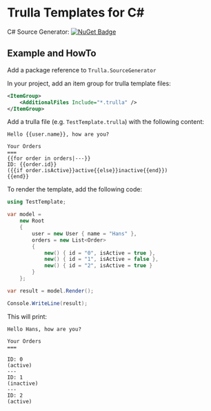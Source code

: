 # Trulla Templates for C#

C# Source Generator: [![NuGet Badge](http://img.shields.io/nuget/v/Trulla.svg?style=flat)](https://www.nuget.org/packages/Trulla)

Example and HowTo
---

Add a package reference to `Trulla.SourceGenerator`

In your project, add an item group for trulla template files:

```xml
<ItemGroup>
    <AdditionalFiles Include="*.trulla" />
</ItemGroup>
```

Add a trulla file (e.g. `TestTemplate.trulla`) with the following content:

```
Hello {{user.name}}, how are you?

Your Orders
===
{{for order in orders|---}}
ID: {{order.id}}
({{if order.isActive}}active{{else}}inactive{{end}})
{{end}}
```

To render the template, add the following code:

```csharp
using TestTemplate;

var model =
    new Root
    {
        user = new User { name = "Hans" },
        orders = new List<Order>
        {
            new() { id = "0", isActive = true },
            new() { id = "1", isActive = false },
            new() { id = "2", isActive = true }
        }
    };

var result = model.Render();

Console.WriteLine(result);
```

This will print:

```
Hello Hans, how are you?

Your Orders
===

ID: 0
(active)
---
ID: 1
(inactive)
---
ID: 2
(active)
```
